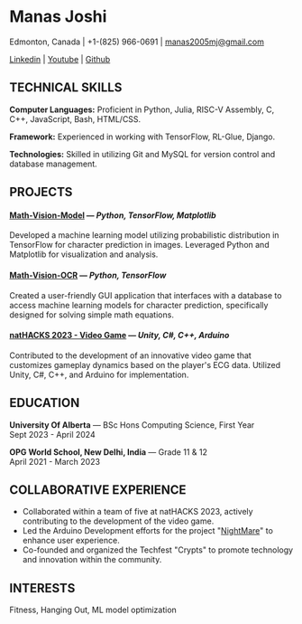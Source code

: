 # Manas Joshi

Edmonton, Canada | \+1-(825) 966-0691 | [manas2005mj@gmail.com](mailto:manas2005mj@gmail.com)

[Linkedin](https://www.linkedin.com/in/manas-joshi-employee-of-the-year/) | [Youtube](https://www.youtube.com/@GodOfGodsOfTheKnownReality) | [Github](https://github.com/BetterThanYou73)

## **TECHNICAL SKILLS**

**Computer Languages:** Proficient in Python, Julia, RISC-V Assembly, C, C++, JavaScript, Bash, HTML/CSS.

**Framework:** Experienced in working with TensorFlow, RL-Glue, Django.

**Technologies:** Skilled in utilizing Git and MySQL for version control and database management.

## **PROJECTS**

#### [**Math-Vision-Model**](https://github.com/BetterThanYou73/tensorflow-math-vision) — *Python, TensorFlow, Matplotlib*
Developed a machine learning model utilizing probabilistic distribution in TensorFlow for character prediction in images. Leveraged Python and Matplotlib for visualization and analysis.

#### [**Math-Vision-OCR**](https://github.com/BetterThanYou73/math-vision) — *Python, TensorFlow*
Created a user-friendly GUI application that interfaces with a database to access machine learning models for character prediction, specifically designed for solving simple math equations.

#### [**natHACKS 2023 - Video Game**](https://github.com/GOATMaxwellN/Nightmares) — *Unity, C#, C++, Arduino*
Contributed to the development of an innovative video game that customizes gameplay dynamics based on the player's ECG data. Utilized Unity, C#, C++, and Arduino for implementation.

## **EDUCATION**

**University Of Alberta** — BSc Hons Computing Science, First Year  
Sept 2023 - April 2024

**OPG World School, New Delhi, India** — Grade 11 & 12  
April 2021 - March 2023

## **COLLABORATIVE EXPERIENCE**

- Collaborated within a team of five at natHACKS 2023, actively contributing to the development of the video game.
- Led the Arduino Development efforts for the project "[NightMare](https://github.com/GOATMaxwellN/Nightmares)" to enhance user experience.
- Co-founded and organized the Techfest "Crypts" to promote technology and innovation within the community.

## **INTERESTS**

Fitness, Hanging Out, ML model optimization
